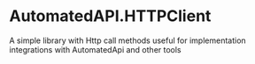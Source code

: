 # AutomatedAPI.HTTPClient
 A simple library with Http call methods useful for implementation integrations with AutomatedApi and other tools
